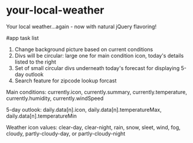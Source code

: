 # your-local-weather
Your local weather...again - now with natural jQuery flavoring!

#app task list

1. Change background picture based on current conditions
2. Divs will be circular: large one for main condition icon, today's details listed to the right
3. Set of small circular divs underneath today's forecast for displaying 5-day outlook
4. Search feature for zipcode lookup forcast

Main conditions: currently.icon, currently.summary, currently.temperature, currently.humidity, currently.windSpeed

5-day outlook: daily.data[n].icon, daily.data[n].temperatureMax, daily.data[n].temperatureMin

Weather icon values: clear-day, clear-night, rain, snow, sleet, wind, fog, cloudy, partly-cloudy-day, or partly-cloudy-night

